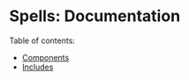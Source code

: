 
# Spells: Documentation

Table of contents:
 - [Components](./01_components.md)
 - [Includes](./02_includes.md)
